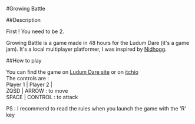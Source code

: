 #Growing Battle

##Description

First ! You need to be 2.

Growing Battle is a game made in 48 hours for the Ludum Dare (it's a game jam).
It's a local multiplayer platformer, I was inspired by <a href="http://www.nidhogggame.com/">Nidhogg</a>.

##How to play

You can find the game on <a href="http://ludumdare.com/compo/ludum-dare-34/?action=preview&uid=15933">Ludum Dare site</a>
or on <a href="http://sorax.itch.io/growing-battle">itchio</a></br>
The controls are :</br>
Player 1 | Player 2 |</br>
  ZQSD	|	ARROW	    : to move</br>
  SPACE	|	CONTROL		: to attack</br>
  
PS : I recommend to read the rules when you launch the game with the 'R' key